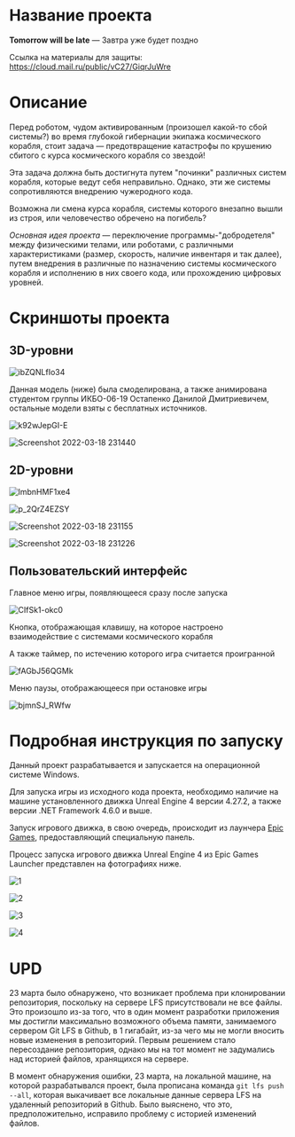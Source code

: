 # Название проекта

**Tomorrow will be late** — Завтра уже будет поздно

Ссылка на материалы для защиты: https://cloud.mail.ru/public/vC27/GiqrJuWre

# Описание

Перед роботом, чудом активированным (произошел какой-то сбой системы?) во время глубокой гибернации экипажа космического корабля, стоит задача — предотвращение катастрофы по крушению сбитого с курса космического корабля со звездой!

Эта задача должна быть достигнута путем "починки" различных систем корабля, которые ведут себя неправильно. Однако, эти же системы сопротивляются внедрению чужеродного кода.

Возможна ли смена курса корабля, системы которого внезапно вышли из строя, или человечество обречено на погибель?

*Основная идея проекта* — переключение программы-"добродетеля" между физическими телами, или роботами, с различными характеристиками (размер, скорость, наличие инвентаря и так далее), путем внедрения в различные по назначению системы космического корабля и исполнению в них своего кода, или прохождению цифровых уровней.

# Скриншоты проекта

## 3D-уровни

![ibZQNLfIo34](https://user-images.githubusercontent.com/56772528/159076072-20a1d126-9248-42d6-b724-9f21ce48b09f.jpg)

Данная модель (ниже) была смоделирована, а также анимирована студентом группы ИКБО-06-19 Остапенко Данилой Дмитриевичем, остальные модели взяты с бесплатных источников.

![k92wJepGI-E](https://user-images.githubusercontent.com/56772528/159076387-f0014306-805c-466e-a290-595522b01f13.jpg)

![Screenshot 2022-03-18 231440](https://user-images.githubusercontent.com/56772528/159077117-54a0588f-38a0-4068-b456-598927013427.png)

## 2D-уровни

![ImbnHMF1xe4](https://user-images.githubusercontent.com/56772528/159076577-a3a8095a-ab7c-438f-b557-219348a3911c.jpg)

![p_2QrZ4EZSY](https://user-images.githubusercontent.com/56772528/159076606-ff99403d-f892-4f27-80ef-1dc9bd71f94a.jpg)

![Screenshot 2022-03-18 231155](https://user-images.githubusercontent.com/56772528/159076854-f2201a93-6d80-4a57-8896-1327d794d657.png)

![Screenshot 2022-03-18 231226](https://user-images.githubusercontent.com/56772528/159076872-8589d674-7300-4185-82b8-c3665d347832.png)

## Пользовательский интерфейс

Главное меню игры, появляющееся сразу после запуска

![CIfSk1-okc0](https://user-images.githubusercontent.com/56772528/159076190-9b35e496-da99-41e0-b6a4-009cf8d8fbff.jpg)

Кнопка, отображающая клавишу, на которое настроено взаимодействие с системами космического корабля

А также таймер, по истечению которого игра считается проигранной

![fAGbJ56QGMk](https://user-images.githubusercontent.com/56772528/159076333-f7315757-3acc-4897-90bf-acb49b6aa2b9.jpg)

Меню паузы, отображающееся при остановке игры

![bjmnSJ_RWfw](https://user-images.githubusercontent.com/56772528/159076548-2c2ae1b0-19a7-45a0-89a7-39d1c85d19c2.jpg)

# Подробная инструкция по запуску

Данный проект разрабатывается и запускается на операционной системе Windows.

Для запуска игры из исходного кода проекта, необходимо наличие на машине установленного движка Unreal Engine 4 версии 4.27.2, а также версии .NET Framework 4.6.0 и выше.

Запуск игрового движка, в свою очередь, происходит из лаунчера [Epic Games](https://store.epicgames.com/ru/download), предоставляющий специальную панель.

Процесс запуска игрового движка Unreal Engine 4 из Epic Games Launcher представлен на фотографиях ниже.

![1](https://user-images.githubusercontent.com/56772528/159077989-d502a415-c228-4138-9778-d78c1c9e6e8e.jpg)

![2](https://user-images.githubusercontent.com/56772528/159078011-48d2a11b-f6d3-4fb8-8326-80374d7b2507.jpg)

![3](https://user-images.githubusercontent.com/56772528/159078027-8a90f4df-5eb8-42a9-b2dc-1db740d54699.jpg)

![4](https://user-images.githubusercontent.com/56772528/159078039-05e4a0f0-6c26-4a89-97ef-19ed966a10e8.jpg)

# UPD

23 марта было обнаружено, что возникает проблема при клонировании репозитория, поскольку на сервере LFS присутствовали не все файлы.
Это произошло из-за того, что в один момент разработки приложения мы достигли максимально возможного объема памяти, занимаемого сервером Git LFS в Github, в 1 гигабайт, из-за чего мы не могли вносить новые изменения в репозиторий. Первым решением стало пересоздание репозитория, однако мы на тот момент не задумались над историей файлов, хранящихся на сервере.

В момент обнаружения ошибки, 23 марта, на локальной машине, на которой разрабатывался проект, была прописана команда `git lfs push --all`, которая выкачивает все локальные данные сервера LFS на удаленный репозиторий в Github.
Было выяснено, что это, предположительно, исправило проблему с историей изменений файлов.
